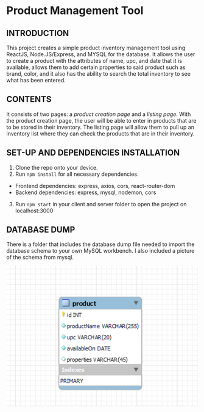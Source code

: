 # Product Management Tool

## **INTRODUCTION**

This project creates a simple product inventory management tool using ReactJS, Node.JS/Express, and MYSQL for the database.
It allows the user to create a product with the attributes of name, upc, and date that it is available, allows them
to add certain properties to said product such as brand, color, and it also has the ability to search the total inventory to see
what has been entered.

## **CONTENTS**

It consists of two pages: a *product creation page* and a *listing page*. With the product creation page, the user will be able
to enter in products that are to be stored in their inventory. The listing page will allow them to pull up an inventory
list where they can check the products that are in their inventory.

## **SET-UP AND DEPENDENCIES INSTALLATION**

1. Clone the repo onto your device. 
2. Run ``` npm install ``` for all necessary dependencies.
* Frontend dependencies: express, axios, cors, react-router-dom
* Backend dependencies: express, mysql, nodemon, cors
3. Run ``` npm start ``` in your client and server folder to open the project on localhost:3000

## **DATABASE DUMP**

There is a folder that includes the database dump file needed to import the database schema to your own MySQL workbench. 
I also included a picture of the schema from mysql. 

![alt text](<schema for highlands project.png>)